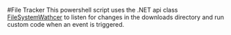 #File Tracker
This powershell script uses the .NET api class [FileSystemWathcer](https://docs.microsoft.com/en-us/dotnet/api/system.io.filesystemwatcher?view=netframework-4.8) to listen for changes in the downloads directory and run custom code when an event is triggered. 